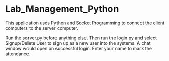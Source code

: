 # Lab_Management_Python
This application uses Python and Socket Programming to connect the client computers to the server computer.

Run the server.py before anything else.
Then run the login.py and select Signup/Delete User to sign up as a new user into the systems.
A chat window would open on successful login. Enter your name to mark the attendance.
